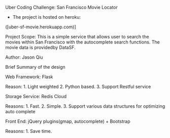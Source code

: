 Uber Coding Challenge: San Francisco Movie Locator

- The project is hosted on heroku:

([uber-sf-movie.herokuapp.com)]


Project Scope: This is a simple service that allows user to search the movies within San Francisco with the autocomplete search functions. The movie data is providedby DataSF.


Author: Jason Qiu

Brief Summary of the design

Web Framework: Flask 

Reason: 1. Light weighted 2. Python based. 3. Support Restful service

Storage Service: Redis Cloud

Reasons: 1. Fast. 2. Simple. 3. Support various data structures for optimizing auto complete

Front End:
jQuery plugins(gmap, autocomplete) + Bootstrap 

Reasons: 1. Save time. 

